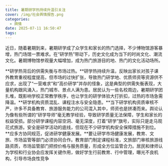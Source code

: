 ```yaml
---
title: 暑期研学热持续升温引关注
cover: /img/社会舆情报告.png
categories:
  - 舆情
date: 2025-07-11 16:50:47
tags:
---
```


近日，随着暑期到来，暑期研学成了众学生和家长的热门选择，不少博物馆游客暴增，热门场馆一票难求。在“研学热”带动下，历史文化成为当下的时尚文化、潮流文化。暑期博物馆参观量大幅增加，成为热门旅游目的地、热门的文化活动场所。

**研学热背后的供需失衡与市场过热。**研学热持续升温，反映出家长对孩子课外教育重视程度提高，但市场的过快扩张，导致热门研学地、优质师资等资源供不应求，出现了“一营难求”和“高价研学”并存的怪象，这是典型的供需失衡表现，大量机构跟风涌入，热门城市、景点人满为患。居民认为一些名校周边，暑期研学团扎堆，既影响学校正常教学秩序，也让学生的研学体验大打折扣，过热的市场急需降温。**研学机构资质混乱、课程注水与安全隐患。**当下研学机构资质审核不严，许多不具备教育、旅游服务能力的公司混入其中，师资也是拼凑而来。舆论认为像有些所谓的“研学导师”毫无教学经验，导致研学质量无法保障，学生和家长的权益受损。部分研学课程内容空洞、毫无深度，打着“研学”旗号，实际只是走马观花式旅游。安全是研学活动的底线，但现在不少研学机构安全保障措施不到位。**应多方协同规范，促进研学健康发展。**要让研学市场健康发展，教育、文旅、市场监管等部门必须协同合作。教育部门制定课程标准，文旅部门审核旅游线路资质，市场监管部门把控价格与服务质量，形成全方位监管合力。居民和律师认为学校和行业协会应发挥关键作用，做好学生行前教育、行中管理，曝光不良机构，引导市场良性竞争
